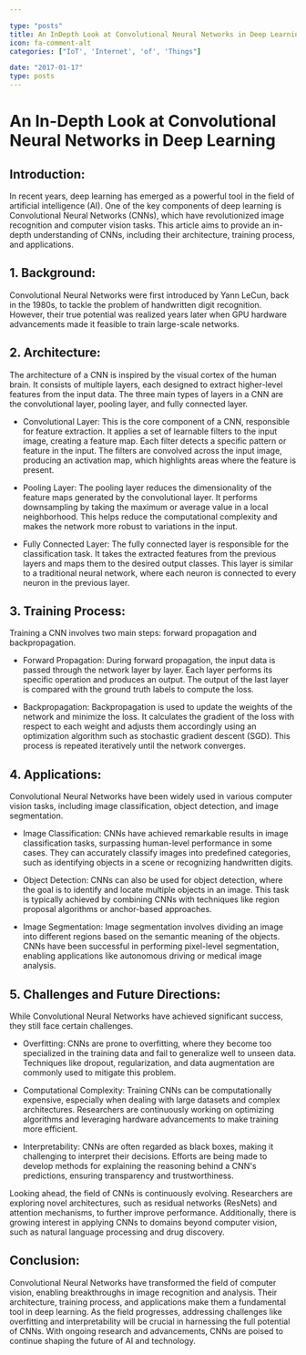 ```yaml
---

type: "posts"
title: An InDepth Look at Convolutional Neural Networks in Deep Learning
icon: fa-comment-alt
categories: ["IoT', 'Internet', 'of', 'Things"]

date: "2017-01-17"
type: posts
---
```





# An In-Depth Look at Convolutional Neural Networks in Deep Learning

## Introduction:
In recent years, deep learning has emerged as a powerful tool in the field of artificial intelligence (AI). One of the key components of deep learning is Convolutional Neural Networks (CNNs), which have revolutionized image recognition and computer vision tasks. This article aims to provide an in-depth understanding of CNNs, including their architecture, training process, and applications.

## 1. Background:
Convolutional Neural Networks were first introduced by Yann LeCun, back in the 1980s, to tackle the problem of handwritten digit recognition. However, their true potential was realized years later when GPU hardware advancements made it feasible to train large-scale networks.

## 2. Architecture:
The architecture of a CNN is inspired by the visual cortex of the human brain. It consists of multiple layers, each designed to extract higher-level features from the input data. The three main types of layers in a CNN are the convolutional layer, pooling layer, and fully connected layer.

- Convolutional Layer: This is the core component of a CNN, responsible for feature extraction. It applies a set of learnable filters to the input image, creating a feature map. Each filter detects a specific pattern or feature in the input. The filters are convolved across the input image, producing an activation map, which highlights areas where the feature is present.

- Pooling Layer: The pooling layer reduces the dimensionality of the feature maps generated by the convolutional layer. It performs downsampling by taking the maximum or average value in a local neighborhood. This helps reduce the computational complexity and makes the network more robust to variations in the input.

- Fully Connected Layer: The fully connected layer is responsible for the classification task. It takes the extracted features from the previous layers and maps them to the desired output classes. This layer is similar to a traditional neural network, where each neuron is connected to every neuron in the previous layer.

## 3. Training Process:
Training a CNN involves two main steps: forward propagation and backpropagation.

- Forward Propagation: During forward propagation, the input data is passed through the network layer by layer. Each layer performs its specific operation and produces an output. The output of the last layer is compared with the ground truth labels to compute the loss.

- Backpropagation: Backpropagation is used to update the weights of the network and minimize the loss. It calculates the gradient of the loss with respect to each weight and adjusts them accordingly using an optimization algorithm such as stochastic gradient descent (SGD). This process is repeated iteratively until the network converges.

## 4. Applications:
Convolutional Neural Networks have been widely used in various computer vision tasks, including image classification, object detection, and image segmentation.

- Image Classification: CNNs have achieved remarkable results in image classification tasks, surpassing human-level performance in some cases. They can accurately classify images into predefined categories, such as identifying objects in a scene or recognizing handwritten digits.

- Object Detection: CNNs can also be used for object detection, where the goal is to identify and locate multiple objects in an image. This task is typically achieved by combining CNNs with techniques like region proposal algorithms or anchor-based approaches.

- Image Segmentation: Image segmentation involves dividing an image into different regions based on the semantic meaning of the objects. CNNs have been successful in performing pixel-level segmentation, enabling applications like autonomous driving or medical image analysis.

## 5. Challenges and Future Directions:
While Convolutional Neural Networks have achieved significant success, they still face certain challenges.

- Overfitting: CNNs are prone to overfitting, where they become too specialized in the training data and fail to generalize well to unseen data. Techniques like dropout, regularization, and data augmentation are commonly used to mitigate this problem.

- Computational Complexity: Training CNNs can be computationally expensive, especially when dealing with large datasets and complex architectures. Researchers are continuously working on optimizing algorithms and leveraging hardware advancements to make training more efficient.

- Interpretability: CNNs are often regarded as black boxes, making it challenging to interpret their decisions. Efforts are being made to develop methods for explaining the reasoning behind a CNN's predictions, ensuring transparency and trustworthiness.

Looking ahead, the field of CNNs is continuously evolving. Researchers are exploring novel architectures, such as residual networks (ResNets) and attention mechanisms, to further improve performance. Additionally, there is growing interest in applying CNNs to domains beyond computer vision, such as natural language processing and drug discovery.

## Conclusion:
Convolutional Neural Networks have transformed the field of computer vision, enabling breakthroughs in image recognition and analysis. Their architecture, training process, and applications make them a fundamental tool in deep learning. As the field progresses, addressing challenges like overfitting and interpretability will be crucial in harnessing the full potential of CNNs. With ongoing research and advancements, CNNs are poised to continue shaping the future of AI and technology.